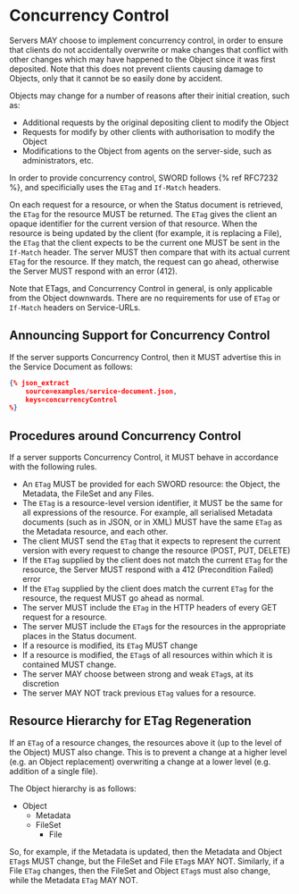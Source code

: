 #  Concurrency Control

Servers MAY choose to implement concurrency control, in order to ensure that clients do not accidentally overwrite or make changes that 
conflict with other changes which may have happened to the Object since it was first deposited.  Note that this does not prevent clients 
causing damage to Objects, only that it cannot be so easily done by accident.

Objects may change for a number of reasons after their initial creation, such as:

* Additional requests by the original depositing client to modify the Object
* Requests for modify by other clients with authorisation to modify the Object
* Modifications to the Object from agents on the server-side, such as administrators, etc.

In order to provide concurrency control, SWORD follows {% ref RFC7232 %}, and specificially uses the `ETag` and `If-Match` headers.

On each request for a resource, or when the Status document is retrieved, the `ETag` for the resource MUST be returned.  The `ETag` gives 
the client an opaque identifier for the current version of that resource.  When the resource is being updated by the client (for example, 
it is replacing a File), the `ETag` that the client expects to be the current one MUST be sent in the `If-Match` header.  The server MUST 
then compare that with its actual current `ETag` for the resource.  If they match, the request can go ahead, otherwise the Server MUST 
respond with an error (412).

Note that ETags, and Concurrency Control in general, is only applicable from the Object downwards.  There are no requirements for use of 
`ETag` or `If-Match` headers on Service-URLs.


##  Announcing Support for Concurrency Control

If the server supports Concurrency Control, then it MUST advertise this in the Service Document as follows:

```json
{% json_extract
    source=examples/service-document.json,
    keys=concurrencyControl
%}
```


##  Procedures around Concurrency Control

If a server supports Concurrency Control, it MUST behave in accordance with the following rules.

* An `ETag` MUST be provided for each SWORD resource: the Object, the Metadata, the FileSet and any Files.
* The `ETag` is a resource-level version identifier, it MUST be the same for all expressions of the resource.  For example, all serialised 
Metadata documents (such as in JSON, or in XML) MUST have the same `ETag` as the Metadata resource, and each other.
* The client MUST send the `ETag` that it expects to represent the current version with every request to change the resource (POST, PUT, 
DELETE)
* If the `ETag` supplied by the client does not match the current `ETag` for the resource, the Server MUST respond with a 412 (Precondition
Failed) error
* If the `ETag` supplied by the client does match the current `ETag` for the resource, the request MUST go ahead as normal.
* The server MUST include the `ETag` in the HTTP headers of every GET request for a resource.
* The server MUST include the `ETag`s for the resources in the appropriate places in the Status document.
* If a resource is modified, its `ETag` MUST change
* If a resource is modified, the `ETag`s of all resources within which it is contained MUST change.
* The server MAY choose between strong and weak `ETag`s, at its discretion
* The server MAY NOT track previous `ETag` values for a resource.


##  Resource Hierarchy for ETag Regeneration

If an `ETag` of a resource changes, the resources above it (up to the level of the Object) MUST also change.  This is to prevent a change 
at a higher level (e.g. an Object replacement) overwriting a change at a lower level (e.g. addition of a single file).

The Object hierarchy is as follows:

* Object
    * Metadata
    * FileSet
        * File

So, for example, if the Metadata is updated, then the Metadata and Object `ETag`s MUST change, but the FileSet and File `ETag`s MAY NOT. 
Similarly, if a File `ETag` changes, then the FileSet and Object `ETag`s must also change, while the Metadata `ETag` MAY NOT.
